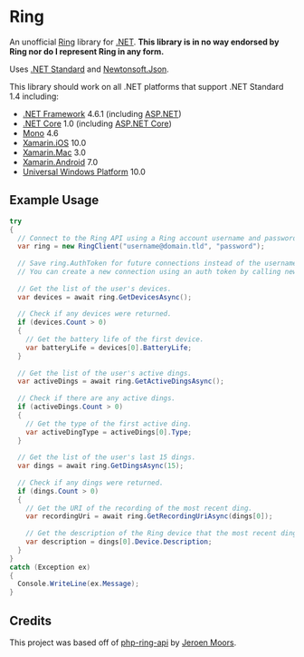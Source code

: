 # Ring
An unofficial [Ring](https://ring.com) library for [.NET](https://www.microsoft.com/net). **This library is in no way endorsed by Ring nor do I represent Ring in any form.**

Uses [.NET Standard](https://github.com/dotnet/standard) and [Newtonsoft.Json](https://github.com/JamesNK/Newtonsoft.Json).

This library should work on all .NET platforms that support .NET Standard 1.4 including:

* [.NET Framework](https://github.com/microsoft/dotnet) 4.6.1 (including [ASP.NET](https://www.asp.net))
* [.NET Core](https://github.com/dotnet/core) 1.0 (including [ASP.NET Core](https://github.com/aspnet/Home))
* [Mono](https://github.com/mono/mono) 4.6
* [Xamarin.iOS](https://github.com/xamarin/xamarin-macios) 10.0
* [Xamarin.Mac](https://github.com/xamarin/xamarin-macios) 3.0
* [Xamarin.Android](https://github.com/xamarin/xamarin-android) 7.0
* [Universal Windows Platform](https://docs.microsoft.com/en-us/windows/uwp/index) 10.0

## Example Usage

```csharp
try
{
  // Connect to the Ring API using a Ring account username and password.
  var ring = new RingClient("username@domain.tld", "password");
  
  // Save ring.AuthToken for future connections instead of the username and password.
  // You can create a new connection using an auth token by calling new RingClient(authToken)
  
  // Get the list of the user's devices.
  var devices = await ring.GetDevicesAsync();
  
  // Check if any devices were returned.
  if (devices.Count > 0)
  {
    // Get the battery life of the first device.
    var batteryLife = devices[0].BatteryLife;
  }
  
  // Get the list of the user's active dings.
  var activeDings = await ring.GetActiveDingsAsync();
  
  // Check if there are any active dings.
  if (activeDings.Count > 0)
  {
    // Get the type of the first active ding.
    var activeDingType = activeDings[0].Type;
  }
  
  // Get the list of the user's last 15 dings.
  var dings = await ring.GetDingsAsync(15);
  
  // Check if any dings were returned.
  if (dings.Count > 0)
  {
    // Get the URI of the recording of the most recent ding.
    var recordingUri = await ring.GetRecordingUriAsync(dings[0]);
    
    // Get the description of the Ring device that the most recent ding occurred from.
    var description = dings[0].Device.Description;
  }
}
catch (Exception ex)
{
  Console.WriteLine(ex.Message);
}
```

## Credits
This project was based off of [php-ring-api](https://github.com/jeroenmoors/php-ring-api) by [Jeroen Moors](https://github.com/jeroenmoors).
